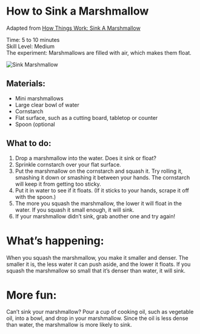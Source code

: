 # How to Sink a Marshmallow  
Adapted from [How Things Work: Sink A Marshmallow](https://www.parenting.com/gallery/easy-science-fair-projects/)

Time: 5 to 10 minutes   
Skill Level: Medium   
The experiment: Marshmallows are filled with air, which makes them float. 

![Sink Marshmallow](https://github.com/veldamart/ScienceSat_MommyStyle/blob/master/images/sinkingmarshmallows.jpg/200/300?style=centerme)

## Materials:
* Mini marshmallows
* Large clear bowl of water
*	Cornstarch
*	Flat surface, such as a cutting board, tabletop or counter
*	Spoon (optional  

## What to do:
1. Drop a marshmallow into the water. Does it sink or float?  
2.	Sprinkle cornstarch over your flat surface.
3.	Put the marshmallow on the cornstarch and squash it. Try rolling it, smashing it down or smashing it between your hands. The cornstarch will keep it from getting too sticky.
4.	Put it in water to see if it floats. (If it sticks to your hands, scrape it off with the spoon.)
5.	The more you squash the marshmallow, the lower it will float in the water. If you squash it small enough, it will sink.
6.	If your marshmallow didn’t sink, grab another one and try again!

# What’s happening:
When you squash the marshmallow, you make it smaller and denser. The smaller it is, the less water it can push aside, and the lower it floats. If you squash the marshmallow so small that it’s denser than water, it will sink.

# More fun:
Can’t sink your marshmallow? Pour a cup of cooking oil, such as vegetable oil, into a bowl, and drop in your marshmallow. Since the oil is less dense than water, the marshmallow is more likely to sink.
